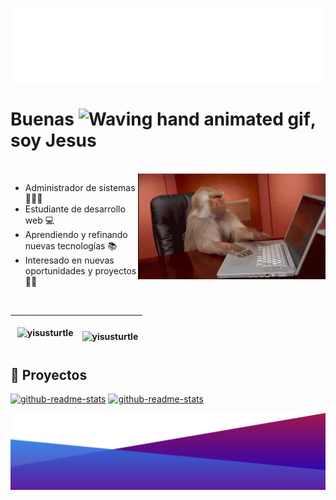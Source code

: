 <p><img align="center" alt="name" src="src/wave2.svg"></p>
<h1 align="left">Buenas <img src="https://raw.githubusercontent.com/nixin72/nixin72/master/wave.gif" 
         alt="Waving hand animated gif"
         height="45"
         width="45" />, soy Jesus</h1>
<br/>
<img align="right" width=300px alt="GIF" src="src/monkey.webp" />

- Administrador de sistemas 👩🏻‍💻
- Estudiante de desarrollo web 💻 
- Aprendiendo y refinando nuevas tecnologías 📚
- Interesado en nuevas oportunidades y proyectos 🤝🏻

<br>

| <p>&nbsp;<img align="center" src="https://github-readme-stats.vercel.app/api?username=yisusturtle&show_icons=true&theme=dracula&locale=en" alt="yisusturtle" width="99%" /></p> |<p><img align="left" src="https://github-readme-stats.vercel.app/api/top-langs?username=yisusturtle&show_icons=true&theme=dracula&locale=en&layout=compact" alt="yisusturtle" width="100%"/></p>|
|---|---|

<h2>📁 Proyectos </h2>

<p align="left">
  <a href="https://github.com/yisusturtle/JAVA_PROJECTS"><img width="282" src="https://denvercoder1-github-readme-stats.vercel.app/api/pin/?username=yisusturtle&repo=java_projects&theme=react&bg_color=1F222E&title_color=F85D7F&icon_color=F8D866&hide_border=true&show_icons=false" alt="github-readme-stats"></a>
  <a href="https://github.com/yisusturtle/JavaScript_PROJECTS"><img width="282" src="https://denvercoder1-github-readme-stats.vercel.app/api/pin/?username=yisusturtle&repo=javascript_projects&theme=react&bg_color=1F222E&title_color=F85D7F&icon_color=F8D866&hide_border=true&show_icons=false" alt="github-readme-stats"></a>
</p>



<p><img align="center" alt="name" src="src/wave.svg"></p>




